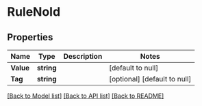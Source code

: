 # RuleNoId

## Properties
Name | Type | Description | Notes
------------ | ------------- | ------------- | -------------
**Value** | **string** |  | [default to null]
**Tag** | **string** |  | [optional] [default to null]

[[Back to Model list]](../README.md#documentation-for-models) [[Back to API list]](../README.md#documentation-for-api-endpoints) [[Back to README]](../README.md)


